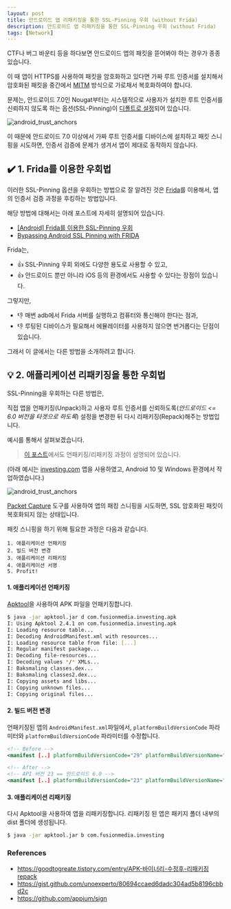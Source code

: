 ```yaml
---
layout: post
title: 안드로이드 앱 리패키징을 통한 SSL-Pinning 우회 (without Frida)
description: 안드로이드 앱 리패키징을 통한 SSL-Pinning 우회 (without Frida)
tags: [Network]
---
```


CTF나 버그 바운티 등을 하다보면 안드로이드 앱의 패킷을 뜯어봐야 하는 경우가 종종 있습니다.

이 때 앱이 HTTPS를 사용하여 패킷을 암호화하고 있다면 가짜 루트 인증서를 설치해서 암호화된 패킷을 중간에서 [MITM](https://en.wikipedia.org/wiki/Man-in-the-middle_attack) 방식으로 가로채서 복호화하여야 합니다.

문제는, 안드로이드 7.0인 Nougat부터는 시스템적으로 사용자가 설치한 루트 인증서를 신뢰하지 않도록 하는 옵션(SSL-Pinning)이 [디폴트로 설정](https://developer.android.com/training/articles/security-config#base-config)되어 있습니다.

![android_trust_anchors](../../../assets/post_images/android_https01.PNG)

이 때문에 안드로이드 7.0 이상에서 가짜 루트 인증서를 디바이스에 설치하고 패킷 스니핑을 시도하면,
인증서 검증에 문제가 생겨서 앱이 제대로 동작하지 않습니다.

## ✔️ 1. Frida를 이용한 우회법

이러한 SSL-Pinning 옵션을 우회하는 방법으로 잘 알려진 것은 [Frida](https://github.com/frida/frida)를 이용해서,
앱의 인증서 검증 과정을 후킹하는 방법입니다.

해당 방법에 대해서는 아래 포스트에 자세히 설명되어 있습니다.

- [[Android] Frida를 이용한 SSL-Pinning 우회](https://securitynote.tistory.com/50)
- [Bypassing Android SSL Pinning with FRIDA](https://securitygrind.com/bypassing-android-ssl-pinning-with-frida/)

Frida는,

- 👍 SSL-Pinning 우회 외에도 다양한 용도로 사용할 수 있고,
- 👍 안드로이드 뿐만 아니라 iOS 등의 환경에서도 사용할 수 있다는 장점이 있습니다.

그렇지만,

- 👎 매번 adb에서 Frida 서버를 실행하고 컴퓨터와 통신해야 한다는 점과, 
- 👎 루팅된 디바이스가 필요해서 에뮬레이터를 사용하지 않으면 번거롭다는 단점이 있습니다.

그래서 이 글에서는 다른 방법을 소개하려고 합니다.

## 💡 2. 애플리케이션 리패키징을 통한 우회법

SSL-Pinning을 우회하는 다른 방법은,

직접 앱을 언패키징(Unpack)하고 사용자 루트 인증서를 신뢰하도록(_안드로이드 <= 6.0 버전을 타겟으로 하도록_) 설정을 변경한 뒤 다시 리패키징(Repack)해주는 방법입니다.

예시를 통해서 살펴보겠습니다.

> [이 포스트](https://go-madhat.github.io/Android-Analysis/)에서도 언패키징/리패키징 과정이 설명되어 있습니다.

(아래 예시는 [investing.com](https://play.google.com/store/apps/details?id=com.fusionmedia.investing&hl=en_US) 앱을 사용하였고, Android 10 및 Windows 환경에서 작업하였습니다.)

![android_trust_anchors](../../../assets/post_images/android_https02.jpg)

[Packet Capture](https://play.google.com/store/apps/details?id=app.greyshirts.sslcapture&hl=ko)
도구를 사용하여 앱의 패킹 스니핑을 시도하면, SSL 암호화된 패킷이 복호화되지 않는 상태입니다.

패킷 스니핑을 하기 위해 필요한 과정은 다음과 같습니다.

```
1. 애플리케이션 언패키징
2. 빌드 버전 변경
3. 애플리케이션 리패키징
4. 애플리케이션 서명
5. Profit!
```

#### 1. 애플리케이션 언패키징

[Apktool](https://ibotpeaches.github.io/Apktool/install/)을 사용하여 APK 파일을 언패키징합니다.

```sh
$ java -jar apktool.jar d com.fusionmedia.investing.apk
I: Using Apktool 2.4.1 on com.fusionmedia.investing.apk
I: Loading resource table...
I: Decoding AndroidManifest.xml with resources...
I: Loading resource table from file: [...]
I: Regular manifest package...
I: Decoding file-resources...
I: Decoding values */* XMLs...
I: Baksmaling classes.dex...
I: Baksmaling classes2.dex...
I: Copying assets and libs...
I: Copying unknown files...
I: Copying original files...
```

#### 2. 빌드 버전 변경

언패키징된 앱의 `AndroidManifest.xml`파일에서,
`platformBuildVersionCode` 파라미터와 `platformBuildVersionCode` 파라미터를 수정합니다.


```xml
<!-- Before -->
<manifest [..] platformBuildVersionCode="29" platformBuildVersionName="10">

<!-- After -->
<!-- API 버전 23 == 안드로이드 6.0 -->
<manifest [..] platformBuildVersionCode="23" platformBuildVersionName="6">
```

#### 3. 애플리케이션 리패키징

다시 Apktool을 사용하여 앱을 리패키징합니다.
리패키징 된 앱은 패키지 폴더 내부의 dist 폴더에 생성됩니다.

```sh
$ java -jar apktool.jar b com.fusionmedia.investing
```

### References

- https://goodtogreate.tistory.com/entry/APK-바이너리-수정후-리패키징repack
- https://gist.github.com/unoexperto/80694ccaed6dadc304ad5b8196cbbd2c
- https://github.com/appium/sign